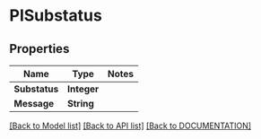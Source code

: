 # PISubstatus

## Properties
Name | Type | Notes
------------ | ------------- | -------------
**Substatus** | **Integer**
**Message** | **String**

[[Back to Model list]](../../DOCUMENTATION.md#documentation-for-models) [[Back to API list]](../../DOCUMENTATION.md#documentation-for-api-endpoints) [[Back to DOCUMENTATION]](../../DOCUMENTATION.md)

